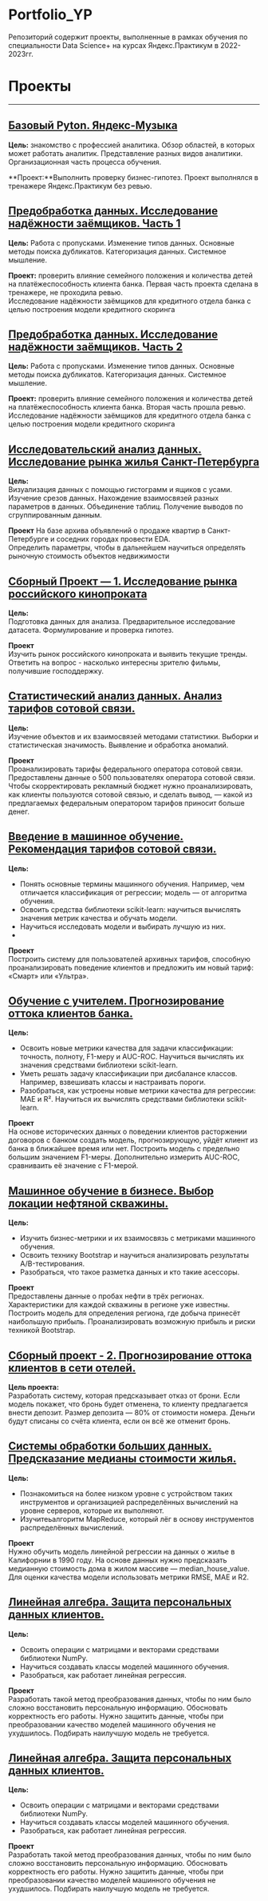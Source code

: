 # Portfolio_YP
Репозиторий содержит проекты, выполненные в рамках обучения по специальности Data Science+ на курсах Яндекс.Практикум в 2022-2023гг.
# Проекты
____
## [Базовый Pyton. Яндекс-Музыка](https://github.com/BortovayaNatalie/Portfolio_YP/blob/main/01%20-%20Яндекс%20Музыка/Яндекс%20Музыка.ipynb)
**Цель:** знакомство с профессией аналитика. Обзор областей, в которых может работать аналитик. Представление разных видов аналитики. Организационная часть процесса обучения.

**Проект:**Выполнить проверку бизнес-гипотез. Проект выполнялся в тренажере Яндекс.Практикум без ревью.



## [Предобработка данных. Исследование надёжности заёмщиков. Часть 1](https://github.com/BortovayaNatalie/Portfolio_YP/blob/main/02-%20Исследование%20надежности%20заемщиков/Исследование%20надежности%20заемщиков%201.ipynb)
**Цель:**
Работа с пропусками. Изменение типов данных. Основные методы поиска дубликатов. Категоризация данных. Системное мышление.

**Проект:** проверить влияние семейного положения и количества детей на платёжеспособность клиента банка. Первая часть проекта сделана в тренажере, не проходила ревью.  
Исследование надёжности заёмщиков для кредитного отдела банка с целью построения модели кредитного скоринга



## [Предобработка данных. Исследование надёжности заёмщиков. Часть 2](https://github.com/BortovayaNatalie/Portfolio_YP/blob/main/02-%20Исследование%20надежности%20заемщиков/Иccледование%20надежности%20заемщиков%202.ipynb)
**Цель:**
Работа с пропусками. Изменение типов данных. Основные методы поиска дубликатов. Категоризация данных. Системное мышление.

**Проект:** проверить влияние семейного положения и количества детей на платёжеспособность клиента банка. Вторая часть прошла ревью.  
Исследование надёжности заёмщиков для кредитного отдела банка с целью построения модели кредитного скоринга



## [Исследовательский анализ данных. Исследование рынка жилья Санкт-Петербурга](https://github.com/BortovayaNatalie/Portfolio_YP/blob/main/03-Исследование%20объявлений%20о%20продаже%20квартир/Исследование%20объявлений%20о%20продаже%20квартир.ipynb)
**Цель:**  
Визуализация данных с помощью гистограмм и ящиков с усами. Изучение срезов данных. Нахождение взаимосвязей разных параметров в данных. Объединение таблиц. Получение выводов по сгруппированным данным.

**Проект** На базе архива объявлений о продаже квартир в Санкт-Петербурге и соседних городах провести EDA.  
Определить параметры, чтобы в дальнейшем научиться определять рыночную стоимость объектов недвижимости



## [Сборный Проект — 1. Исследование рынка российского кинопроката](https://github.com/BortovayaNatalie/Portfolio_YP/blob/main/04-Изучение%20рынка%20кинопроката/Изучение%20рынка%20кинопроката.ipynb)
**Цель:**  
Подготовка данных для анализа. Предварительное исследование датасета. Формулирование и проверка гипотез.

**Проект**  
Изучить рынок российского кинопроката и выявить текущие тренды. Ответить на вопрос - насколько интересны зрителю фильмы, получившие господдержку.



## [Статистический анализ данных. Анализ тарифов сотовой связи.](https://github.com/BortovayaNatalie/Portfolio_YP/blob/main/05-Анализ%20тарифов%20сотовой%20связи/Анализ%20тарифов%20сотовой%20связи.ipynb)
**Цель:**  
Изучение объектов и их взаимосвязей методами статистики. Выборки и статистическая значимость. Выявление и обработка аномалий.

**Проект**  
Проанализировать тарифы федерального оператора сотовой связи.
Предоставлены данные о 500 пользователях оператора сотовой связи. Чтобы скорректировать рекламный бюджет нужно проанализировать, как клиенты пользуются сотовой связью, и сделать вывод, — какой из предлагаемых федеральным оператором тарифов приносит больше денег.



## [Введение в машинное обучение. Рекомендация тарифов сотовой связи.](https://github.com/BortovayaNatalie/Portfolio_YP/blob/main/06-Рекомендация%20тарифов%20сотовой%20связи/Рекомендация%20тарифов%20сотовой%20связи.ipynb)
**Цель:**  
* Понять основные термины машинного обучения. Например, чем отличается классификация от регрессии; модель — от алгоритма обучения.  
* Освоить средства библиотеки scikit-learn: научиться вычислять значения метрик качества и обучать модели.  
* Научиться исследовать модели и выбирать лучшую из них.
* 
**Проект**  
Построить систему для пользователей архивных тарифов, способную проанализировать поведение клиентов и предложить им новый тариф: «Смарт» или «Ультра».



## [Обучение с учителем. Прогнозирование оттока клиентов банка.](https://github.com/BortovayaNatalie/Portfolio_YP/blob/main/07-Прогнозирование%20оттока%20клиентов/Прогнозирование%20оттока%20клиентов.ipynb)
**Цель:**  
* Освоить новые метрики качества для задачи классификации: точность, полноту, F1-меру и AUC-ROC. Научиться вычислять их значения средствами библиотеки scikit-learn.
* Уметь решать задачу классификации при дисбалансе классов. Например, взвешивать классы и настраивать пороги.
* Разобраться, как устроены новые метрики качества для регрессии: MAE и R². Научиться их вычислять средствами библиотеки scikit-learn.

**Проект**  
На основе исторических данных о поведении клиентов расторжении договоров с банком создать модель, прогнозирующую, уйдёт клиент из банка в ближайшее время или нет. Построить модель с предельно большим значением F1-меры. Дополнительно измерить AUC-ROC, сравниваить её значение с F1-мерой.



## [Машинное обучение в бизнесе. Выбор локации нефтяной скважины.](https://github.com/BortovayaNatalie/Portfolio_YP/blob/main/08-Выбор%20локации%20нефтяной%20скважины/Выбор%20локации%20нефтяной%20скважины.ipynb)
**Цель:**  
* Изучить бизнес-метрики и их взаимосвязь с метриками машинного обучения.
* Освоить технику Bootstrap и научиться анализировать результаты A/B-тестирования.
* Разобраться, что такое разметка данных и кто такие асессоры.

**Проект**  
Предоставлены данные о пробах нефти в трёх регионах. Характеристики для каждой скважины в регионе уже известны. Построить модель для определения региона, где добыча принесёт наибольшую прибыль. Проанализировать возможную прибыль и риски техникой Bootstrap.



## [Сборный проект - 2. Прогнозирование оттока клиентов в сети отелей.](https://github.com/BortovayaNatalie/Portfolio_YP/blob/main/09-Прогнозирование%20оттока%20клиентов%20сети%20отелей/Прогнозирование%20оттока%20клиентов%20в%20сети%20отелей.ipynb)
**Цель проекта:**  
Разработать систему, которая предсказывает отказ от брони. Если модель покажет, что бронь будет отменена, то клиенту предлагается внести депозит. Размер депозита — 80% от стоимости номера. Деньги будут списаны со счёта клиента, если он всё же отменит бронь.



## [Системы обработки больших данных. Предсказание медианы стоимости жилья.](https://github.com/BortovayaNatalie/Portfolio_YP/blob/main/10-Предсказание%20медианы%20стоимости%20жилья/Предсказание%20стоимости%20жилья%20в%20Калифорнии.ipynb)
**Цель:**  
* Познакомиться на более низком уровне с устройством таких инструментов и организацией распределённых вычислений на уровне серверов, которые их выполняют.
* Изучитеьалгоритм MapReduce, который лёг в основу инструментов распределённых вычислений. 

**Проект**  
Нужно обучить модель линейной регрессии на данных о жилье в Калифорнии в 1990 году. На основе данных нужно предсказать медианную стоимость дома в жилом массиве — median_house_value. Для оценки качества модели использовать метрики RMSE, MAE и R2.



## [Линейная алгебра. Защита персональных данных клиентов.](https://github.com/BortovayaNatalie/Portfolio_YP/blob/main/11-Защита%20персональных%20данных%20клиентов/Защита%20персональных%20данных%20клиентов.ipynb)
**Цель:**  
* Освоить операции с матрицами и векторами средствами библиотеки NumPy.
* Научиться создавать классы моделей машинного обучения.
* Разобраться, как работает линейная регрессия.

**Проект**  
Разработать такой метод преобразования данных, чтобы по ним было сложно восстановить персональную информацию. Обосновать корректность его работы.
Нужно защитить данные, чтобы при преобразовании качество моделей машинного обучения не ухудшилось. Подбирать наилучшую модель не требуется.



## [Линейная алгебра. Защита персональных данных клиентов.](https://github.com/BortovayaNatalie/Portfolio_YP/blob/main/11-Защита%20персональных%20данных%20клиентов/Защита%20персональных%20данных%20клиентов.ipynb)
**Цель:**  
* Освоить операции с матрицами и векторами средствами библиотеки NumPy.
* Научиться создавать классы моделей машинного обучения.
* Разобраться, как работает линейная регрессия.

**Проект**  
Разработать такой метод преобразования данных, чтобы по ним было сложно восстановить персональную информацию. Обосновать корректность его работы.
Нужно защитить данные, чтобы при преобразовании качество моделей машинного обучения не ухудшилось. Подбирать наилучшую модель не требуется.

